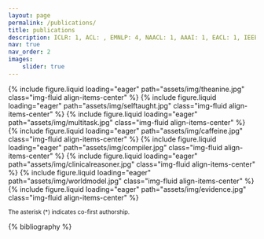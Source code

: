 ```yaml
---
layout: page
permalink: /publications/
title: publications
description: ICLR: 1, ACL: , EMNLP: 4, NAACL: 1, AAAI: 1, EACL: 1, IEEE Series: 1, Q1 Journal: 3; First and Co-first Author: 5. 
nav: true
nav_order: 2
images:
    slider: true
---
```


<!-- _pages/publications.md -->

<!-- Bibsearch Feature -->

<!-- image sliders -->
<swiper-container style="max-width: 350px; margin: 0 auto;" keyboard="true" navigation="true" pagination="true" pagination-clickable="true" pagination-dynamic-bullets="true" rewind="true">
  <swiper-slide>{% include figure.liquid loading="eager" path="assets/img/theanine.jpg" class="img-fluid align-items-center" %}</swiper-slide>
  <swiper-slide>{% include figure.liquid loading="eager" path="assets/img/selftaught.jpg" class="img-fluid align-items-center" %}</swiper-slide>
  <swiper-slide>{% include figure.liquid loading="eager" path="assets/img/multitask.jpg" class="img-fluid align-items-center" %}</swiper-slide>
  <swiper-slide>{% include figure.liquid loading="eager" path="assets/img/caffeine.jpg" class="img-fluid align-items-center" %}</swiper-slide>
  <swiper-slide>{% include figure.liquid loading="eager" path="assets/img/compiler.jpg" class="img-fluid align-items-center" %}</swiper-slide>
  <swiper-slide>{% include figure.liquid loading="eager" path="assets/img/clinicalreasoner.jpg" class="img-fluid align-items-center" %}</swiper-slide>
  <swiper-slide>{% include figure.liquid loading="eager" path="assets/img/worldmodel.jpg" class="img-fluid align-items-center" %}</swiper-slide>
  <swiper-slide>{% include figure.liquid loading="eager" path="assets/img/evidence.jpg" class="img-fluid align-items-center" %}</swiper-slide>
</swiper-container>

<small>The asterisk (*) indicates co-first authorship.</small>


<div class="publications">

{% bibliography %}

</div>
